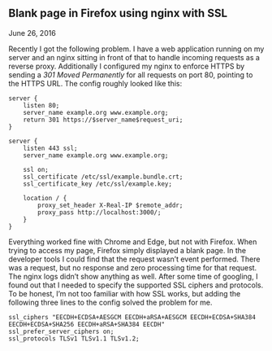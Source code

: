 ## Blank page in Firefox using nginx with SSL
June 26, 2016

Recently I got the following problem. I have a web application running on my server and an nginx sitting in front of that to handle incoming requests as a reverse proxy. Additionally I configured my nginx to enforce HTTPS by sending a _301 Moved Permanently_ for all requests on port 80, pointing to the HTTPS URL. The config roughly looked like this:

```nginx
server {
    listen 80;
    server_name example.org www.example.org;
    return 301 https://$server_name$request_uri;
}

server {
    listen 443 ssl;
    server_name example.org www.example.org;

    ssl on;
    ssl_certificate /etc/ssl/example.bundle.crt;
    ssl_certificate_key /etc/ssl/example.key;

    location / {
        proxy_set_header X-Real-IP $remote_addr;
        proxy_pass http://localhost:3000/;
    }
}
```

Everything worked fine with Chrome and Edge, but not with Firefox. When trying to access my page, Firefox simply displayed a blank page. In the developer tools I could find that the request wasn’t event performed. There was a request, but no response and zero processing time for that request. The nginx logs didn’t show anything as well. After some time of googling, I found out that I needed to specify the supported SSL ciphers and protocols. To be honest, I’m not too familiar with how SSL works, but adding the following three lines to the config solved the problem for me.

```nginx
ssl_ciphers "EECDH+ECDSA+AESGCM EECDH+aRSA+AESGCM EECDH+ECDSA+SHA384 EECDH+ECDSA+SHA256 EECDH+aRSA+SHA384 EECDH"
ssl_prefer_server_ciphers on;
ssl_protocols TLSv1 TLSv1.1 TLSv1.2;
```